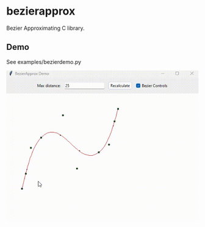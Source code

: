 # bezierapprox

Bezier Approximating C library.

## Demo

See examples/bezierdemo.py

![bezierapprox demo](docs/bezierapprox-demo.gif)
